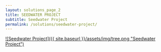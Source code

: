 ```yaml
---
layout: solutions_page_2
title: SEEDWATER PROJECT
subtitle: Seedwater Project
permalink: /solutions/seedwater-project/
---
```


<a href="{{ site.baseurl }}"> ![Seedwater Project]({{ site.baseurl }}/assets/img/tree.png "Seedwater Project")</a>